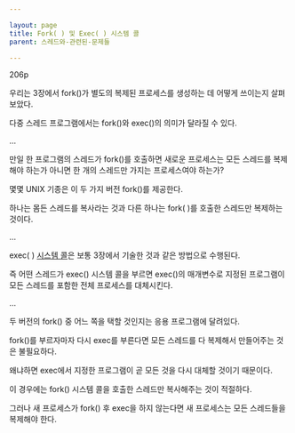 ```yaml
---

layout: page
title: Fork( ) 및 Exec( ) 시스템 콜
parent: 스레드와-관련된-문제들

---
```


206p

우리는 3장에서 fork()가 별도의 복제된 프로세스를 생성하는 데 어떻게 쓰이는지 살펴보았다.

다중 스레드 프로그램에서는 fork()와 exec()의 의미가 달라질 수 있다.

...

만일 한 프로그램의 스레드가 fork()를 호출하면 새로운 프로세스는 모든 스레드를 복제해야 하는가 아니면 한 개의 스레드만 가지는 프로세스여야 하는가?

몇몇 UNIX 기종은 이 두 가지 버전 fork()를 제공한다.

하나는 몸든 스레드를 복사라는 것과 다른 하나는 fork( )를 호출한 스레드만 복제하는 것이다.

...

exec( ) [시스템 콜](시스템-콜.html)은 보통 3장에서 기술한 것과 같은 방법으로 수행된다.

즉 어떤 스레드가 exec() 시스템 콜을 부르면 exec()의 매개변수로 지정된 프로그램이 모든 스레드를 포함한 전체 프로세스를 대체시킨다.

...

두 버전의 fork() 중 어느 쪽을 택할 것인지는 응용 프로그램에 달려있다.

fork()를 부르자마자 다시 exec를 부른다면 모든 스레드를 다 복제해서 만들어주는 것은 불필요하다.

왜냐하면 exec에서 지정한 프로그램이 곧 모든 것을 다시 대체할 것이기 때문이다.

이 경우에는 fork() 시스템 콜을 호출한 스레드만 복사해주는 것이 적절하다.

그러나 새 프로세스가 fork() 후 exec을 하지 않는다면 새 프로세스는 모든 스레드들을 복제해야 한다.